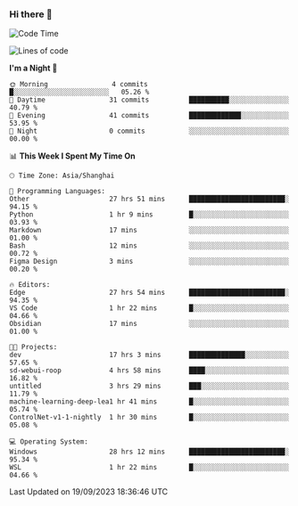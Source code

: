 ### Hi there 👋

<!--
**GwenKaplan/GwenKaplan** is a ✨ _special_ ✨ repository because its `README.md` (this file) appears on your GitHub profile.

Here are some ideas to get you started:

- 🔭 I’m currently working on ...
- 🌱 I’m currently learning ...
- 👯 I’m looking to collaborate on ...
- 🤔 I’m looking for help with ...
- 💬 Ask me about ...
- 📫 How to reach me: ...
- 😄 Pronouns: ...
- ⚡ Fun fact: ...
-->

<!--START_SECTION:waka-->
![Code Time](http://img.shields.io/badge/Code%20Time-582%20hrs%2019%20mins-blue)

![Lines of code](https://img.shields.io/badge/From%20Hello%20World%20I%27ve%20Written-113.1%20thousand%20lines%20of%20code-blue)

**I'm a Night 🦉** 

```text
🌞 Morning                4 commits           █░░░░░░░░░░░░░░░░░░░░░░░░   05.26 % 
🌆 Daytime                31 commits          ██████████░░░░░░░░░░░░░░░   40.79 % 
🌃 Evening                41 commits          █████████████░░░░░░░░░░░░   53.95 % 
🌙 Night                  0 commits           ░░░░░░░░░░░░░░░░░░░░░░░░░   00.00 % 
```


📊 **This Week I Spent My Time On** 

```text
🕑︎ Time Zone: Asia/Shanghai

💬 Programming Languages: 
Other                    27 hrs 51 mins      ████████████████████████░   94.15 % 
Python                   1 hr 9 mins         █░░░░░░░░░░░░░░░░░░░░░░░░   03.93 % 
Markdown                 17 mins             ░░░░░░░░░░░░░░░░░░░░░░░░░   01.00 % 
Bash                     12 mins             ░░░░░░░░░░░░░░░░░░░░░░░░░   00.72 % 
Figma Design             3 mins              ░░░░░░░░░░░░░░░░░░░░░░░░░   00.20 % 

🔥 Editors: 
Edge                     27 hrs 54 mins      ████████████████████████░   94.35 % 
VS Code                  1 hr 22 mins        █░░░░░░░░░░░░░░░░░░░░░░░░   04.66 % 
Obsidian                 17 mins             ░░░░░░░░░░░░░░░░░░░░░░░░░   01.00 % 

🐱‍💻 Projects: 
dev                      17 hrs 3 mins       ██████████████░░░░░░░░░░░   57.65 % 
sd-webui-roop            4 hrs 58 mins       ████░░░░░░░░░░░░░░░░░░░░░   16.82 % 
untitled                 3 hrs 29 mins       ███░░░░░░░░░░░░░░░░░░░░░░   11.79 % 
machine-learning-deep-lea1 hr 41 mins        █░░░░░░░░░░░░░░░░░░░░░░░░   05.74 % 
ControlNet-v1-1-nightly  1 hr 30 mins        █░░░░░░░░░░░░░░░░░░░░░░░░   05.08 % 

💻 Operating System: 
Windows                  28 hrs 12 mins      ████████████████████████░   95.34 % 
WSL                      1 hr 22 mins        █░░░░░░░░░░░░░░░░░░░░░░░░   04.66 % 
```


 Last Updated on 19/09/2023 18:36:46 UTC
<!--END_SECTION:waka-->
